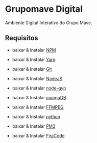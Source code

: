 # Grupomave Digital
Ambiente Digital Interativo do Grupo Mave.

## Requisitos
- baixar & Instalar [NPM](https://www.npmjs.com/)

- baixar & Instalar [Yarn](https://classic.yarnpkg.com/en/docs/install#windows-stable)

- baixar & Instalar [Git](https://git-scm.com/downloads)

- baixar & Instalar [NodeJS](https://nodejs.org/en/)

- baixar & Instalar [node-gyp](https://github.com/nodejs/node-gyp)

- baixar & Instalar [mongoDB](https://www.mongodb.com/)

- baixar & Instalar [FFMPEG](https://www.ffmpeg.org/)

- baixar & Instalar [python](https://www.python.org/downloads/)

- baixar & Instalar [PM2](https://pm2.keymetrics.io/docs/usage/quick-start/)

- baixar & Instalar [FiraCode](https://github.com/tonsky/FiraCode)
